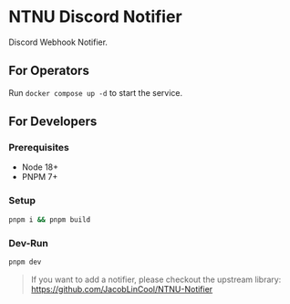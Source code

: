 # NTNU Discord Notifier

Discord Webhook Notifier.

## For Operators

Run `docker compose up -d` to start the service.

## For Developers

### Prerequisites

* Node 18+
* PNPM 7+

### Setup

```sh
pnpm i && pnpm build
```

### Dev-Run

```sh
pnpm dev
```

> If you want to add a notifier, please checkout the upstream library: <https://github.com/JacobLinCool/NTNU-Notifier>
